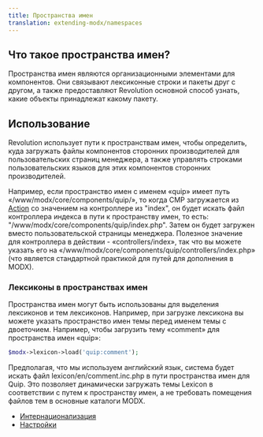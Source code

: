 ```yaml
---
title: Пространства имен
translation: extending-modx/namespaces
---
```


## Что такое пространства имен?

Пространства имен являются организационными элементами для компонентов. Они связывают лексиконные строки и пакеты друг с другом, а также предоставляют Revolution основной способ узнать, какие объекты принадлежат какому пакету.

## Использование

Revolution использует пути к пространствам имен, чтобы определить, куда загружать файлы компонентов сторонних производителей для пользовательских страниц менеджера, а также управлять строками пользовательских языков для этих компонентов сторонних производителей.

Например, если пространство имен с именем «quip» имеет путь «/www/modx/core/components/quip/», то когда CMP загружается из [Action](extending-modx/menus/actions "Actions and Menus") со значением на контроллере из "index", он будет искать файл контроллера индекса в пути к пространству имен, то есть: "/www/modx/core/components/quip/index.php". Затем он будет загружен вместо пользовательской страницы менеджера. Полезное значение для контроллера в действии - «controllers/index», так что вы можете указать его на «/www/modx/core/components/quip/controllers/index.php» (что является стандартной практикой для путей для дополнения в MODX).

### Лексиконы в пространствах имен

Пространства имен могут быть использованы для выделения лексиконов и тем лексиконов. Например, при загрузке лексикона вы можете указать пространство имен темы перед именем темы с двоеточием. Например, чтобы загрузить тему «comment» для пространства имен «quip»:

```php
$modx->lexicon->load('quip:comment');
```

Предполагая, что мы используем английский язык, система будет искать файл lexicon/en/comment.inc.php в пути пространства имен для Quip. Это позволяет динамически загружать темы Lexicon в соответствии с путем к пространству имен, а не требовать помещения файлов тем в основные каталоги MODX.

- [Интернационализация](extending-modx/internationalization "Internationalization")
- [Настройки](_legacy/administering-your-site/settings "Settings")

